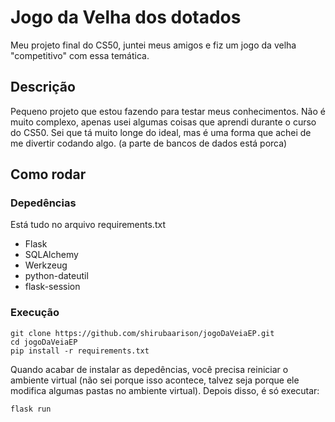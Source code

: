 # Jogo da Velha dos dotados

Meu projeto final do CS50, juntei meus amigos e fiz um jogo da velha "competitivo" com essa temática.

## Descrição

Pequeno projeto que estou fazendo para testar meus conhecimentos.
Não é muito complexo, apenas usei algumas coisas que aprendi durante o curso do CS50. Sei que tá muito longe do ideal, mas é uma forma que achei de me divertir codando algo. (a parte de bancos de dados está porca)

## Como rodar

### Depedências

Está tudo no arquivo requirements.txt
* Flask
* SQLAlchemy
* Werkzeug
* python-dateutil
* flask-session 

### Execução

```
git clone https://github.com/shirubaarison/jogoDaVeiaEP.git
cd jogoDaVeiaEP
pip install -r requirements.txt
```

Quando acabar de instalar as depedências, você precisa reiniciar o ambiente virtual (não sei porque isso acontece, talvez seja porque ele modifica algumas pastas no ambiente virtual).
Depois disso, é só executar:

```
flask run
```